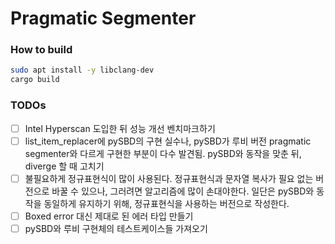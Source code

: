 Pragmatic Segmenter
========

### How to build
```bash
sudo apt install -y libclang-dev
cargo build
```

### TODOs
- [ ] Intel Hyperscan 도입한 뒤 성능 개선 벤치마크하기
- [ ] list_item_replacer에 pySBD의 구현 실수나, pySBD가 루비 버전 pragmatic
      segmenter와 다르게 구현한 부분이 다수 발견됨. pySBD와 동작을 맞춘 뒤,
      diverge 할 때 고치기
- [ ] 불필요하게 정규표현식이 많이 사용된다. 정규표현식과 문자열 복사가 필요
      없는 버전으로 바꿀 수 있으나, 그러려면 알고리즘에 많이 손대야한다. 일단은
      pySBD와 동작을 동일하게 유지하기 위해, 정규표현식을 사용하는 버전으로
      작성한다.
- [ ] Boxed error 대신 제대로 된 에러 타입 만들기
- [ ] pySBD와 루비 구현체의 테스트케이스들 가져오기
